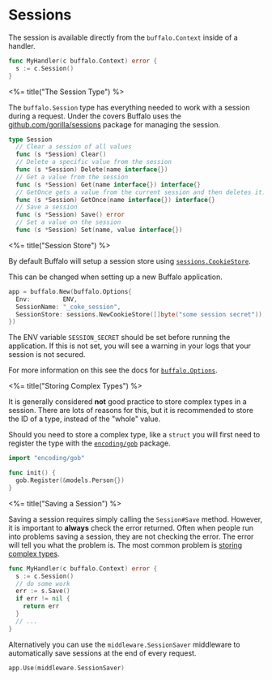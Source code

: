 # Sessions

The session is available directly from the `buffalo.Context` inside of a handler.

```go
func MyHandler(c buffalo.Context) error {
  s := c.Session()
}
```

<%= title("The Session Type") %>

The `buffalo.Session` type has everything needed to work with a session during a request. Under the covers Buffalo uses the [github.com/gorilla/sessions](http://www.gorillatoolkit.org/pkg/sessions) package for managing the session.

```go
type Session
  // Clear a session of all values
  func (s *Session) Clear()
  // Delete a specific value from the session
  func (s *Session) Delete(name interface{})
  // Get a value from the session
  func (s *Session) Get(name interface{}) interface{}
  // GetOnce gets a value from the current session and then deletes it.
  func (s *Session) GetOnce(name interface{}) interface{}
  // Save a session
  func (s *Session) Save() error
  // Set a value on the session
  func (s *Session) Set(name, value interface{})
```

<%= title("Session Store") %>

By default Buffalo will setup a session store using [`sessions.CookieStore`](http://www.gorillatoolkit.org/pkg/sessions#CookieStore).

This can be changed when setting up a new Buffalo application.

```go
app = buffalo.New(buffalo.Options{
  Env:         ENV,
  SessionName: "_coke_session",
  SessionStore: sessions.NewCookieStore([]byte("some session secret")),
})
```

The ENV variable `SESSION_SECRET` should be set before running the application. If this is not set, you will see a warning in your logs that your session is not secured.

For more information on this see the docs for [`buffalo.Options`](https://godoc.org/github.com/gobuffalo/buffalo#Options).

<%= title("Storing Complex Types") %>

It is generally considered **not** good practice to store complex types in a session. There are lots of reasons for this, but it is recommended to store the ID of a type, instead of the "whole" value.

Should you need to store a complex type, like a `struct` you will first need to register the type with the [`encoding/gob`](https://golang.org/pkg/encoding/gob/) package.

```go
import "encoding/gob"

func init() {
  gob.Register(&models.Person{})
}
```

<%= title("Saving a Session") %>

Saving a session requires simply calling the `Session#Save` method. However, it is important to **always** check the error returned. Often when people run into problems saving a session, they are not checking the error. The error will tell you what the problem is. The most common problem is [storing complex types](#storing-complex-types).

```go
func MyHandler(c buffalo.Context) error {
  s := c.Session()
  // do some work
  err := s.Save()
  if err != nil {
    return err
  }
  // ...
}
```

Alternatively you can use the `middleware.SessionSaver` middleware to automatically save sessions at the end of every request.

```go
app.Use(middleware.SessionSaver)
```
